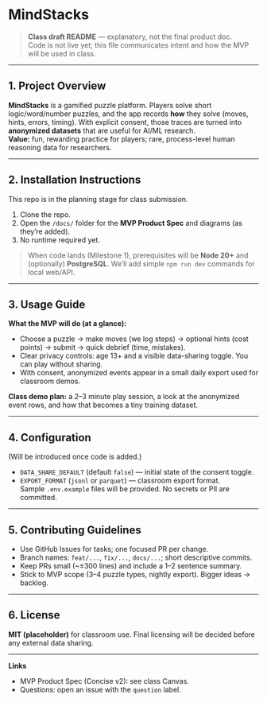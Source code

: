 # MindStacks

> **Class draft README** — explanatory, not the final product doc.  
> Code is not live yet; this file communicates intent and how the MVP will be used in class.

---

## 1. Project Overview
**MindStacks** is a gamified puzzle platform. Players solve short logic/word/number puzzles, and the app records **how** they solve (moves, hints, errors, timing). With explicit consent, those traces are turned into **anonymized datasets** that are useful for AI/ML research.  
**Value:** fun, rewarding practice for players; rare, process-level human reasoning data for researchers.

---

## 2. Installation Instructions
This repo is in the planning stage for class submission.

1) Clone the repo.  
2) Open the `/docs/` folder for the **MVP Product Spec** and diagrams (as they’re added).  
3) No runtime required yet.

> When code lands (Milestone 1), prerequisites will be **Node 20+** and (optionally) **PostgreSQL**. We’ll add simple `npm run dev` commands for local web/API.

---

## 3. Usage Guide
**What the MVP will do (at a glance):**
- Choose a puzzle → make moves (we log steps) → optional hints (cost points) → submit → quick debrief (time, mistakes).
- Clear privacy controls: age 13+ and a visible data-sharing toggle. You can play without sharing.
- With consent, anonymized events appear in a small daily export used for classroom demos.

**Class demo plan:** a 2–3 minute play session, a look at the anonymized event rows, and how that becomes a tiny training dataset.

---

## 4. Configuration
(Will be introduced once code is added.)
- `DATA_SHARE_DEFAULT` (default `false`) — initial state of the consent toggle.  
- `EXPORT_FORMAT` (`jsonl` or `parquet`) — classroom export format.  
Sample `.env.example` files will be provided. No secrets or PII are committed.

---

## 5. Contributing Guidelines
- Use GitHub Issues for tasks; one focused PR per change.  
- Branch names: `feat/...`, `fix/...`, `docs/...`; short descriptive commits.  
- Keep PRs small (~≤300 lines) and include a 1–2 sentence summary.  
- Stick to MVP scope (3–4 puzzle types, nightly export). Bigger ideas → backlog.

---

## 6. License
**MIT (placeholder)** for classroom use. Final licensing will be decided before any external data sharing.

---

**Links**
- MVP Product Spec (Concise v2): see class Canvas.
- Questions: open an issue with the `question` label.
